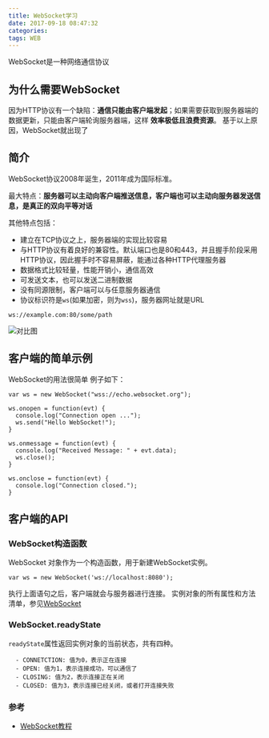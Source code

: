 ```yaml
---
title: WebSocket学习
date: 2017-09-18 08:47:32
categories:
tags: WEB
---
```

WebSocket是一种网络通信协议

## 为什么需要WebSocket
因为HTTP协议有一个缺陷：**通信只能由客户端发起**；如果需要获取到服务器端的数据更新，只能由客户端轮询服务器端，这样 **效率极低且浪费资源**。
基于以上原因，WebSocket就出现了

## 简介
WebSocket协议2008年诞生，2011年成为国际标准。

最大特点：**服务器可以主动向客户端推送信息，客户端也可以主动向服务器发送信息，是真正的双向平等对话**

其他特点包括：
- 建立在TCP协议之上，服务器端的实现比较容易
- 与HTTP协议有着良好的兼容性。默认端口也是80和443，并且握手阶段采用HTTP协议，因此握手时不容易屏蔽，能通过各种HTTP代理服务器
- 数据格式比较轻量，性能开销小，通信高效
- 可发送文本，也可以发送二进制数据
- 没有同源限制，客户端可以与任意服务器通信
- 协议标识符是`ws`(如果加密，则为`wss`)，服务器网址就是URL

```
ws://example.com:80/some/path
```
![对比图](http://www.ruanyifeng.com/blogimg/asset/2017/bg2017051503.jpg)

## 客户端的简单示例
WebSocket的用法很简单
例子如下：
```
var ws = new WebSocket("wss://echo.websocket.org");

ws.onopen = function(evt) {
  console.log("Connection open ...");
  ws.send("Hello WebSocket!");
}

ws.onmessage = function(evt) {
  console.log("Received Message: " + evt.data);
  ws.close();
}

ws.onclose = function(evt) {
  console.log("Connection closed.");
}
```

## 客户端的API
### WebSocket构造函数
WebSocket 对象作为一个构造函数，用于新建WebSocket实例。
```
var ws = new WebSocket('ws://localhost:8080');
```
执行上面语句之后，客户端就会与服务器进行连接。
实例对象的所有属性和方法清单，参见[WebSocket](https://developer.mozilla.org/en-US/docs/Web/API/WebSocket)

### WebSocket.readyState
`readyState`属性返回实例对象的当前状态，共有四种。

```
  - CONNETCTION: 值为0，表示正在连接
  - OPEN: 值为1，表示连接成功，可以通信了
  - CLOSING: 值为2，表示连接正在关闭
  - CLOSED: 值为3，表示连接已经关闭，或者打开连接失败
```




### 参考
- [WebSocket教程](http://www.ruanyifeng.com/blog/2017/05/websocket.html)

